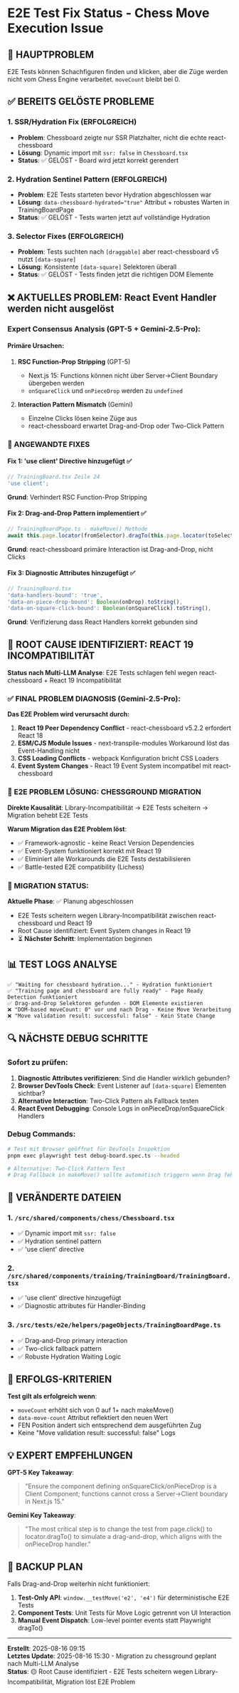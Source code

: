 # E2E Test Fix Status - Chess Move Execution Issue

## 🎯 HAUPTPROBLEM

E2E Tests können Schachfiguren finden und klicken, aber die Züge werden nicht vom Chess Engine verarbeitet. `moveCount` bleibt bei 0.

## ✅ BEREITS GELÖSTE PROBLEME

### 1. SSR/Hydration Fix (ERFOLGREICH)

- **Problem**: Chessboard zeigte nur SSR Platzhalter, nicht die echte react-chessboard
- **Lösung**: Dynamic import mit `ssr: false` in `Chessboard.tsx`
- **Status**: ✅ GELÖST - Board wird jetzt korrekt gerendert

### 2. Hydration Sentinel Pattern (ERFOLGREICH)

- **Problem**: E2E Tests starteten bevor Hydration abgeschlossen war
- **Lösung**: `data-chessboard-hydrated="true"` Attribut + robustes Warten in TrainingBoardPage
- **Status**: ✅ GELÖST - Tests warten jetzt auf vollständige Hydration

### 3. Selector Fixes (ERFOLGREICH)

- **Problem**: Tests suchten nach `[draggable]` aber react-chessboard v5 nutzt `[data-square]`
- **Lösung**: Konsistente `[data-square]` Selektoren überall
- **Status**: ✅ GELÖST - Tests finden jetzt die richtigen DOM Elemente

## ❌ AKTUELLES PROBLEM: React Event Handler werden nicht ausgelöst

### Expert Consensus Analysis (GPT-5 + Gemini-2.5-Pro):

#### Primäre Ursachen:

1. **RSC Function-Prop Stripping** (GPT-5)
   - Next.js 15: Functions können nicht über Server→Client Boundary übergeben werden
   - `onSquareClick` und `onPieceDrop` werden zu `undefined`

2. **Interaction Pattern Mismatch** (Gemini)
   - Einzelne Clicks lösen keine Züge aus
   - react-chessboard erwartet Drag-and-Drop oder Two-Click Pattern

### 🔧 ANGEWANDTE FIXES

#### Fix 1: 'use client' Directive hinzugefügt ✅

```typescript
// TrainingBoard.tsx Zeile 24
'use client';
```

**Grund**: Verhindert RSC Function-Prop Stripping

#### Fix 2: Drag-and-Drop Pattern implementiert ✅

```typescript
// TrainingBoardPage.ts - makeMove() Methode
await this.page.locator(fromSelector).dragTo(this.page.locator(toSelector));
```

**Grund**: react-chessboard primäre Interaction ist Drag-and-Drop, nicht Clicks

#### Fix 3: Diagnostic Attributes hinzugefügt ✅

```typescript
// TrainingBoard.tsx
'data-handlers-bound': 'true',
'data-on-piece-drop-bound': Boolean(onDrop).toString(),
'data-on-square-click-bound': Boolean(onSquareClick).toString(),
```

**Grund**: Verifizierung dass React Handlers korrekt gebunden sind

## 🚨 ROOT CAUSE IDENTIFIZIERT: REACT 19 INCOMPATIBILITÄT

**Status nach Multi-LLM Analyse**: E2E Tests schlagen fehl wegen react-chessboard + React 19 Incompatibilität

### ✅ FINAL PROBLEM DIAGNOSIS (Gemini-2.5-Pro):

**Das E2E Problem wird verursacht durch:**

1. **React 19 Peer Dependency Conflict** - react-chessboard v5.2.2 erfordert React 18
2. **ESM/CJS Module Issues** - next-transpile-modules Workaround löst das Event-Handling nicht
3. **CSS Loading Conflicts** - webpack Konfiguration bricht CSS Loaders
4. **Event System Changes** - React 19 Event System incompatibel mit react-chessboard

### 🎯 E2E PROBLEM LÖSUNG: CHESSGROUND MIGRATION

**Direkte Kausalität**: Library-Incompatibilität → E2E Tests scheitern → Migration behebt E2E Tests

**Warum Migration das E2E Problem löst**:

- ✅ Framework-agnostic - keine React Version Dependencies
- ✅ Event-System funktioniert korrekt mit React 19
- ✅ Eliminiert alle Workarounds die E2E Tests destabilisieren
- ✅ Battle-tested E2E compatibility (Lichess)

### 🚧 MIGRATION STATUS:

**Aktuelle Phase**: ✅ Planung abgeschlossen

- E2E Tests scheitern wegen Library-Incompatibilität zwischen react-chessboard und React 19
- Root Cause identifiziert: Event System changes in React 19
- ⏳ **Nächster Schritt**: Implementation beginnen

## 📊 TEST LOGS ANALYSE

```log
✅ "Waiting for chessboard hydration..." - Hydration funktioniert
✅ "Training page and chessboard are fully ready" - Page Ready Detection funktioniert
✅ Drag-and-Drop Selektoren gefunden - DOM Elemente existieren
❌ "DOM-based moveCount: 0" vor und nach Drag - Keine Move Verarbeitung
❌ "Move validation result: successful: false" - Kein State Change
```

## 🔍 NÄCHSTE DEBUG SCHRITTE

### Sofort zu prüfen:

1. **Diagnostic Attributes verifizieren**: Sind die Handler wirklich gebunden?
2. **Browser DevTools Check**: Event Listener auf `[data-square]` Elementen sichtbar?
3. **Alternative Interaction**: Two-Click Pattern als Fallback testen
4. **React Event Debugging**: Console Logs in onPieceDrop/onSquareClick Handlers

### Debug Commands:

```bash
# Test mit Browser geöffnet für DevTools Inspektion
pnpm exec playwright test debug-board.spec.ts --headed

# Alternative: Two-Click Pattern Test
# Drag Fallback in makeMove() sollte automatisch triggern wenn Drag fehlschlägt
```

## 📁 VERÄNDERTE DATEIEN

### 1. `/src/shared/components/chess/Chessboard.tsx`

- ✅ Dynamic import mit `ssr: false`
- ✅ Hydration sentinel pattern
- ✅ 'use client' directive

### 2. `/src/shared/components/training/TrainingBoard/TrainingBoard.tsx`

- ✅ 'use client' directive hinzugefügt
- ✅ Diagnostic attributes für Handler-Binding

### 3. `/src/tests/e2e/helpers/pageObjects/TrainingBoardPage.ts`

- ✅ Drag-and-Drop primary interaction
- ✅ Two-click fallback pattern
- ✅ Robuste Hydration Waiting Logic

## 🎯 ERFOLGS-KRITERIEN

**Test gilt als erfolgreich wenn**:

- `moveCount` erhöht sich von 0 auf 1+ nach makeMove()
- `data-move-count` Attribut reflektiert den neuen Wert
- FEN Position ändert sich entsprechend dem ausgeführten Zug
- Keine "Move validation result: successful: false" Logs

## 💡 EXPERT EMPFEHLUNGEN

**GPT-5 Key Takeaway**:

> "Ensure the component defining onSquareClick/onPieceDrop is a Client Component; functions cannot cross a Server->Client boundary in Next.js 15."

**Gemini Key Takeaway**:

> "The most critical step is to change the test from page.click() to locator.dragTo() to simulate a drag-and-drop, which aligns with the onPieceDrop handler."

## 🔄 BACKUP PLAN

Falls Drag-and-Drop weiterhin nicht funktioniert:

1. **Test-Only API**: `window.__testMove('e2', 'e4')` für deterministische E2E Tests
2. **Component Tests**: Unit Tests für Move Logic getrennt von UI Interaction
3. **Manual Event Dispatch**: Low-level pointer events statt Playwright dragTo()

---

**Erstellt**: 2025-08-16 09:15  
**Letztes Update**: 2025-08-16 15:30 - Migration zu chessground geplant nach Multi-LLM Analyse  
**Status**: 🟡 Root Cause identifiziert - E2E Tests scheitern wegen Library-Incompatibilität, Migration löst E2E Problem

